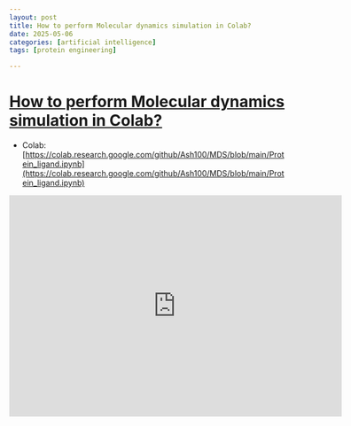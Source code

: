 ```yaml
---
layout: post
title: How to perform Molecular dynamics simulation in Colab?  
date: 2025-05-06
categories: [artificial intelligence]
tags: [protein engineering]

---
```


# [How to perform Molecular dynamics simulation in Colab?](https://www.youtube.com/watch?v=xe4OGDGEJ_o)

* Colab: [https://colab.research.google.com/github/Ash100/MDS/blob/main/Protein_ligand.ipynb](https://colab.research.google.com/github/Ash100/MDS/blob/main/Protein_ligand.ipynb)


<iframe width="600" height="400" src="https://www.youtube.com/embed/xe4OGDGEJ_o?si=u9e7wArIE7gvC3Ir" title="YouTube video player" frameborder="0" allow="accelerometer; autoplay; clipboard-write; encrypted-media; gyroscope; picture-in-picture; web-share" referrerpolicy="strict-origin-when-cross-origin" allowfullscreen></iframe>